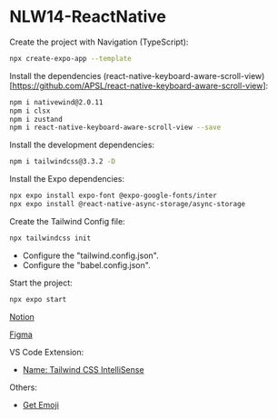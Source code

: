 # NLW14-ReactNative

Create the project with Navigation (TypeScript):
```sh
npx create-expo-app --template
```

Install the dependencies (react-native-keyboard-aware-scroll-view)[https://github.com/APSL/react-native-keyboard-aware-scroll-view]:
```sh
npm i nativewind@2.0.11
npm i clsx
npm i zustand
npm i react-native-keyboard-aware-scroll-view --save
```

Install the development dependencies:
```sh
npm i tailwindcss@3.3.2 -D
```

Install the Expo dependencies:
```sh
npx expo install expo-font @expo-google-fonts/inter
npx expo install @react-native-async-storage/async-storage
```

Create the Tailwind Config file:
```sh
npx tailwindcss init
```

- Configure the "tailwind.config.json".
- Configure the "babel.config.json".


Start the project:
```sh
npx expo start
```



[Notion](https://efficient-sloth-d85.notion.site/NLW-14-Expert-9e11ff472de64b08a5f9e277a20c3ecc)

[Figma](https://www.figma.com/file/C5EZq8l9r7198fq6MgI8bM/NLW-expert-%E2%80%A2-Orders?type=design&node-id=2-287&mode=design&t=O4iP3aeTZGzc5MPk-0)

VS Code Extension:

- [Name: Tailwind CSS IntelliSense](https://marketplace.visualstudio.com/items?itemName=bradlc.vscode-tailwindcss)


Others:

- [Get Emoji](https://getemoji.com/)